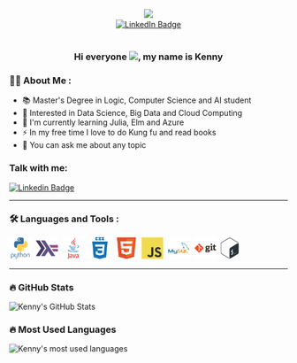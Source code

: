 <div id="header" align="center">
  
  
  <img src="https://media.giphy.com/media/3oKIPnAiaMCws8nOsE/giphy.gif" width="100"/>
  
  <div id="badges">
  <a href="https://www.linkedin.com/in/kennyfh/">
    <img src="https://img.shields.io/badge/LinkedIn-blue?style=for-the-badge&logo=linkedin&logoColor=white" alt="LinkedIn Badge"/>
  </a>
 
  </div>
  
  <img src="https://komarev.com/ghpvc/?username=kennyfh&style=flat-square&color=blue" alt=""/>
  
  <h3>
  Hi everyone
  <img src="https://media.giphy.com/media/hvRJCLFzcasrR4ia7z/giphy.gif" width="30px"/>, my name is Kenny
  </h3>
  
  </div>
  
### :man_technologist: About Me :
- :books: Master's Degree in Logic, Computer Science and AI student
- :telescope: Interested in Data Science, Big Data and Cloud Computing
- :seedling: I'm currently learning Julia, Elm and Azure
- :zap: In my free time I love to do Kung fu and read books
- :speech_balloon: You can ask me about any topic

### Talk with me:
[![Linkedin Badge](https://img.shields.io/badge/-Kenny-blue?style=flat&logo=Linkedin&logoColor=white)](https://www.linkedin.com/in/kennyfh/)
  

---

### :hammer_and_wrench: Languages and Tools :
<div>
  <img src="https://github.com/devicons/devicon/blob/master/icons/python/python-original-wordmark.svg" title="Python" alt="Python" width="40" height="40"/>&nbsp;
  <img src="https://github.com/devicons/devicon/blob/master/icons/haskell/haskell-original.svg" title="Haskell" alt="Haskell" width="40" height="40"/>&nbsp;
  <img src="https://github.com/devicons/devicon/blob/master/icons/java/java-original-wordmark.svg" title="Java" alt="Java" width="40" height="40"/>&nbsp;
  <img src="https://github.com/devicons/devicon/blob/master/icons/css3/css3-plain-wordmark.svg"  title="CSS3" alt="CSS" width="40" height="40"/>&nbsp;
  <img src="https://github.com/devicons/devicon/blob/master/icons/html5/html5-original.svg" title="HTML5" alt="HTML" width="40" height="40"/>&nbsp;
  <img src="https://github.com/devicons/devicon/blob/master/icons/javascript/javascript-original.svg" title="JavaScript" alt="JavaScript" width="40" height="40"/>&nbsp;
  <img src="https://github.com/devicons/devicon/blob/master/icons/mysql/mysql-original-wordmark.svg" title="MySQL"  alt="MySQL" width="40" height="40"/>&nbsp;
  <img src="https://github.com/devicons/devicon/blob/master/icons/git/git-original-wordmark.svg" title="Git" **alt="Git" width="40" height="40"/>
  <img src="https://github.com/devicons/devicon/blob/master/icons/bash/bash-original.svg" title="Bash" **alt="Bash" width="40" height="40"/>
  
</div>

---

### :fire: GitHub Stats

  <img alt="Kenny's GitHub Stats" src="http://github-readme-streak-stats.herokuapp.com?user=kennyfh&theme=dark&date_format=j%20M%5B%20Y%5D)" />
 

### :fire:  Most Used Languages</summary>

  <img alt="Kenny's most used languages" src="https://github-readme-stats.vercel.app/api/top-langs/?username=kennyfh&layout=compact&theme=vision-friendly-dark)" />

